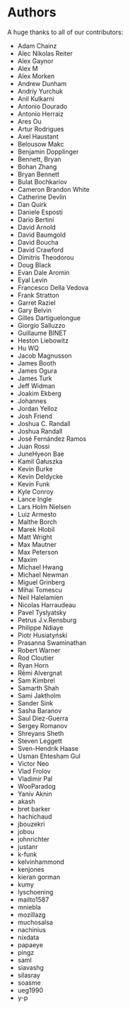 Authors
=======

A huge thanks to all of our contributors:

- Adam Chainz
- Alec Nikolas Reiter
- Alex Gaynor
- Alex M
- Alex Morken
- Andrew Dunham
- Andriy Yurchuk
- Anil Kulkarni
- Antonio Dourado
- Antonio Herraiz
- Ares Ou
- Artur Rodrigues
- Axel Haustant
- Belousow Makc
- Benjamin Dopplinger
- Bennett, Bryan
- Bohan Zhang
- Bryan Bennett
- Bulat Bochkariov
- Cameron Brandon White
- Catherine Devlin
- Dan Quirk
- Daniele Esposti
- Dario Bertini
- David Arnold
- David Baumgold
- David Boucha
- David Crawford
- Dimitris Theodorou
- Doug Black
- Evan Dale Aromin
- Eyal Levin
- Francesco Della Vedova
- Frank Stratton
- Garret Raziel
- Gary Belvin
- Gilles Dartiguelongue
- Giorgio Salluzzo
- Guillaume BINET
- Heston Liebowitz
- Hu WQ
- Jacob Magnusson
- James Booth
- James Ogura
- James Turk
- Jeff Widman
- Joakim Ekberg
- Johannes
- Jordan Yelloz
- Josh Friend
- Joshua C. Randall
- Joshua Randall
- José Fernández Ramos
- Juan Rossi
- JuneHyeon Bae
- Kamil Gałuszka
- Kevin Burke
- Kevin Deldycke
- Kevin Funk
- Kyle Conroy
- Lance Ingle
- Lars Holm Nielsen
- Luiz Armesto
- Malthe Borch
- Marek Hlobil
- Matt Wright
- Max Mautner
- Max Peterson
- Maxim
- Michael Hwang
- Michael Newman
- Miguel Grinberg
- Mihai Tomescu
- Neil Halelamien
- Nicolas Harraudeau
- Pavel Tyslyatsky
- Petrus J.v.Rensburg
- Philippe Ndiaye
- Piotr Husiatyński
- Prasanna Swaminathan
- Robert Warner
- Rod Cloutier
- Ryan Horn
- Rémi Alvergnat
- Sam Kimbrel
- Samarth Shah
- Sami Jaktholm
- Sander Sink
- Sasha Baranov
- Saul Diez-Guerra
- Sergey Romanov
- Shreyans Sheth
- Steven Leggett
- Sven-Hendrik Haase
- Usman Ehtesham Gul
- Victor Neo
- Vlad Frolov
- Vladimir Pal
- WooParadog
- Yaniv Aknin
- akash
- bret barker
- hachichaud
- jbouzekri
- jobou
- johnrichter
- justanr
- k-funk
- kelvinhammond
- kenjones
- kieran gorman
- kumy
- lyschoening
- mailto1587
- mniebla
- mozillazg
- muchosalsa
- nachinius
- nixdata
- papaeye
- pingz
- saml
- siavashg
- silasray
- soasme
- ueg1990
- y-p
